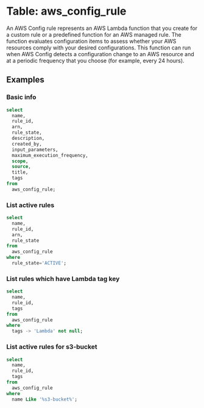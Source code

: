 # Table: aws_config_rule

An AWS Config rule represents an AWS Lambda function that you create for a custom rule or a predefined function for an AWS managed rule. The function evaluates configuration items to assess whether your AWS resources comply with your desired configurations. This function can run when AWS Config detects a configuration change to an AWS resource and at a periodic frequency that you choose (for example, every 24 hours).

## Examples

### Basic info

```sql
select
  name,
  rule_id,
  arn,
  rule_state,
  description,
  created_by,
  input_parameters,
  maximum_execution_frequency,
  scope,
  source,
  title,
  tags
from
  aws_config_rule;
```

### List active rules

```sql
select
  name,
  rule_id,
  arn,
  rule_state 
from 
  aws_config_rule
where
  rule_state='ACTIVE';
```

### List rules which have Lambda tag key

```sql
select
  name,
  rule_id,
  tags
from
  aws_config_rule
where
  tags -> 'Lambda' not null;
```

### List active rules for s3-bucket

```sql
select
  name,
  rule_id,
  tags
from
  aws_config_rule
where
  name Like '%s3-bucket%';
```
